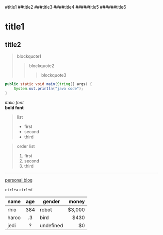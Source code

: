 <!-- title type1 -->
#title1
##title2
###title3
####title4
#####title5
######title6
<!-- title type2 -->
title1
==
title2
--
<!-- blockquote -->
> blockquote1
>> blockquote2
>>> blockquote3
<!-- code -->
```java
public static void main(String[] args) {
    System.out.println("java code");
}
```
<!-- font style -->
*italic font*  
**bold font**
<!-- list -->
> list
>- first
>- second
>- third

> order list
>1. first
>2. second
>3. third
<!-- split line -->
---
<!-- link -->
[personal blog](http://www.liyupi.top)
<!-- tag -->
`ctrl+a` `ctrl+d`
<!-- table -->
| name  | age | gender    | money  |
|-------|:---:|-----------|-------:|
| rhio  | 384 | robot     | $3,000 |
| haroo | .3  | bird      | $430   |
| jedi  | ?   | undefined | $0     |
